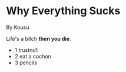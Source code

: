 # Why Everything Sucks

By Kousu

Life's a bitch **then you die**.

* 1 trustno1
* 2 eat a cochon
* 3 pencils
